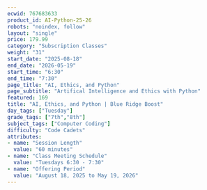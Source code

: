 ```yaml
---
ecwid: 767683633
product_id: AI-Python-25-26
robots: "noindex, follow"
layout: "single"
price: 179.99
category: "Subscription Classes"
weight: "31"
start_date: "2025-08-18"
end_date: "2026-05-19"
start_time: "6:30"
end_time: "7:30"
page_title: "AI, Ethics, and Python"
page_subtitle: "Artifical Intelligence and Ethics with Python"
featured: 169
title: "AI, Ethics, and Python | Blue Ridge Boost"
day_tags: ["Tuesday"]
grade_tags: ["7th","8th"]
subject_tags: ["Computer Coding"]
difficulty: "Code Cadets"
attributes:
- name: "Session Length"
  value: "60 minutes"
- name: "Class Meeting Schedule"
  value: "Tuesdays 6:30 - 7:30"
- name: "Offering Period"
  value: "August 18, 2025 to May 19, 2026"
---
```

